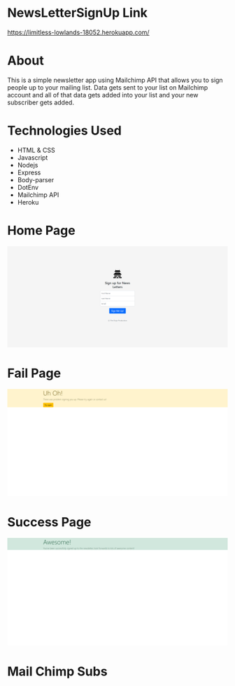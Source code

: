 # NewsLetterSignUp Link
https://limitless-lowlands-18052.herokuapp.com/

# About 
This is a simple newsletter app using Mailchimp API that allows you to sign people up to your mailing list. Data gets sent to your list on Mailchimp account and all of that data gets added into your list and your new subscriber gets added.



# Technologies Used
* HTML & CSS
* Javascript
* Nodejs
* Express
* Body-parser
* DotEnv
* Mailchimp API
* Heroku


# Home Page
![HOME PAGE](https://github.com/MUSTANG36/NewsLetterSignUp/blob/main/CompletedImages/homePage.png)
# Fail Page
![FAIL PAGE](https://github.com/MUSTANG36/NewsLetterSignUp/blob/main/CompletedImages/failedPage.png)
# Success Page
![SUCCESS PAGE](https://github.com/MUSTANG36/NewsLetterSignUp/blob/main/CompletedImages/successPage.png)
# Mail Chimp Subs
![]()
